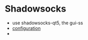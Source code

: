 # Shadowsocks

+ use shadowsocks-qt5, the gui-ss
+ [configuration](https://github.com/Shadowsocks-Wiki/shadowsocks/blob/master/6-linux-setup-guide-cn.md)
+ 

